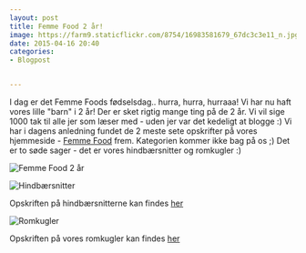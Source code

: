 ```yaml
---
layout: post
title: Femme Food 2 år!
image: https://farm9.staticflickr.com/8754/16983581679_67dc3c3e11_n.jpg
date: 2015-04-16 20:40
categories:
- Blogpost


---
```

I dag er det Femme Foods fødselsdag.. hurra, hurra, hurraaa! Vi har nu haft vores lille "barn" i 2 år! Der er sket rigtig mange ting på de 2 år. Vi vil sige 1000 tak til alle jer som læser med - uden jer var det kedeligt at blogge :) Vi har i dagens anledning fundet de 2 meste sete opskrifter på vores hjemmeside - [Femme Food](www.femmefood.com) frem. Kategorien kommer ikke bag på os ;) Det er to søde sager - det er vores hindbærsnitter og romkugler :)

![Femme Food 2 år](https://farm9.staticflickr.com/8754/16983581679_67dc3c3e11_z.jpg)


![Hindbærsnitter](https://farm3.staticflickr.com/2905/14030765265_14021559f8_z.jpg)

Opskriften på hindbærsnitterne kan findes [her](http://www.femmefood.com/2014/04/hindbaersnitter/)

![Romkugler](https://farm8.staticflickr.com/7385/14191101111_7061107a00_z.jpg)

Opskriften på vores romkugler kan findes [her](http://www.femmefood.com/2015/03/romkugler/)